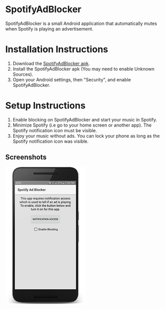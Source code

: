 # SpotifyAdBlocker
SpotifyAdBlocker is a small Android application that automatically mutes when Spotify is playing an advertisement.

# Installation Instructions
1. Download the [SpotifyAdBlocker apk](https://github.com/camgaertner/SpotifyAdBlocker/raw/master/app/SpotifyAdBlocker.apk). 
2. Install the SpotifyAdBlocker apk (You may need to enable Unknown Sources).
3. Open your Android settings, then "Security", and enable SpotifyAdBlocker.

# Setup Instructions
1. Enable blocking on SpotifyAdBlocker and start your music in Spotify.
2. Minimize Spotify (i.e go to your home screen or another app). The Spotify notification icon must be visible.
3. Enjoy your music without ads. You can lock your phone as long as the Spotify notification icon was visible.

## Screenshots
![Screenshots](/Screenshots/HomeScreen_Device.png)
